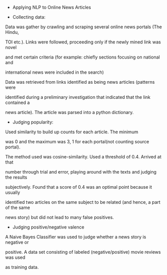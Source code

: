 - Applying NLP to Online News Articles


- Collecting data:

Data was gather by crawling and scraping several online news portals (The Hindu,

TOI etc.). Links were followed, proceeding only if the newly mined link was novel

and met certain criteria (for example: chiefly sections focusing on national and

international news were included in the search)

Data was retrieved from links identified as being news articles (patterns were

identified during a preliminary investigation that indicated that the link contained a

news article). The article was parsed into a python dictionary.


- Judging popularity:


Used similarity to build up counts for each article. The minimum

was 0 and the maximum was 3, 1 for each portal(not counting source portal).

The method used was cosine-similarity. Used a threshold of 0.4. Arrived at that

number through trial and error, playing around with the texts and judging the results

subjectively. Found that a score of 0.4 was an optimal point because it usually

identified two articles on the same subject to be related (and hence, a part of the same

news story) but did not lead to many false positives. 


- Judging positive/negative valence


A Naive Bayes Classifier was used to judge whether a news story is negative or

positive. A data set consisting of labeled (negative/positive) movie reviews was used

as training data.
